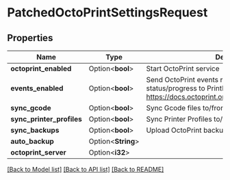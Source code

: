 # PatchedOctoPrintSettingsRequest

## Properties

Name | Type | Description | Notes
------------ | ------------- | ------------- | -------------
**octoprint_enabled** | Option<**bool**> | Start OctoPrint service | [optional]
**events_enabled** | Option<**bool**> | Send OctoPrint events related to print job status/progress to PrintNanny Cloud https://docs.octoprint.org/en/master/events/index.html | [optional]
**sync_gcode** | Option<**bool**> | Sync Gcode files to/from PrintNanny Cloud | [optional]
**sync_printer_profiles** | Option<**bool**> | Sync Printer Profiles to/from PrintNanny Cloud | [optional]
**sync_backups** | Option<**bool**> | Upload OctoPrint backups to PrintNanny Cloud | [optional]
**auto_backup** | Option<**String**> |  | [optional]
**octoprint_server** | Option<**i32**> |  | [optional]

[[Back to Model list]](../README.md#documentation-for-models) [[Back to API list]](../README.md#documentation-for-api-endpoints) [[Back to README]](../README.md)


